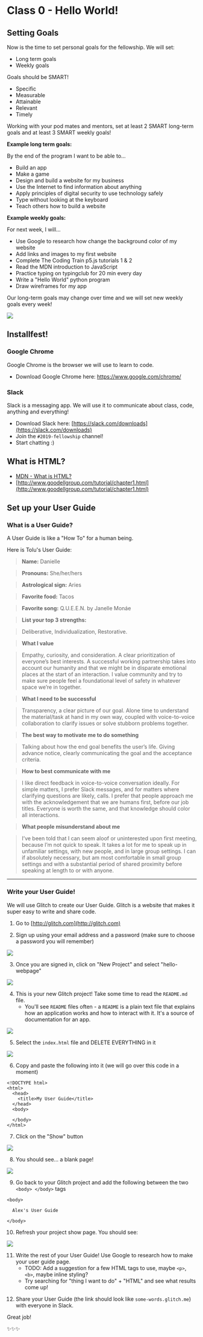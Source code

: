 # Class 0 - Hello World!

## Setting Goals

Now is the time to set personal goals for the fellowship. We will set:

- Long term goals
- Weekly goals

Goals should be SMART!

- Specific
- Measurable
- Attainable
- Relevant
- Timely

Working with your pod mates and mentors, set at least 2 SMART long-term goals and at least 3 SMART weekly goals!

**Example long term goals:**

By the end of the program I want to be able to...

- Build an app
- Make a game
- Design and build a website for my business
- Use the Internet to find information about anything
- Apply principles of digital security to use technology safely
- Type without looking at the keyboard
- Teach others how to build a website

**Example weekly goals:**

For next week, I will...

- Use Google to research how change the background color of my website
- Add links and images to my first website
- Complete The Coding Train p5.js tutorials 1 & 2
- Read the MDN introduction to JavaScript
- Practice typing on typingclub for 20 min every day
- Write a "Hello World" python program
- Draw wireframes for my app

Our long-term goals may change over time and we will set new weekly goals every week!

![](images/pod-goals.jpg)

## Installfest!

### Google Chrome

Google Chrome is the browser we will use to learn to code.

- Download Google Chrome here: [https://www.google.com/chrome/
  ](https://www.google.com/chrome/)

### Slack

Slack is a messaging app. We will use it to communicate about class, code, anything and everything!

- Download Slack here: [https://slack.com/downloads](https://slack.com/downloads)
- Join the `#2019-fellowship` channel!
- Start chatting :)

## What is HTML?

- [MDN - What is HTML?](https://developer.mozilla.org/en-US/docs/Learn/HTML/Introduction_to_HTML/Getting_started)
- [http://www.goodellgroup.com/tutorial/chapter1.html](http://www.goodellgroup.com/tutorial/chapter1.html)

## Set up your User Guide

### What is a User Guide?

A User Guide is like a "How To" for a human being.

Here is Tolu's User Guide:

> **Name:** Danielle

> **Pronouns:** She/her/hers

> **Astrological sign:** Aries

> **Favorite food:** Tacos

> **Favorite song:** Q.U.E.E.N. by Janelle Monáe

> **List your top 3 strengths:**

> Deliberative, Individualization, Restorative.

> **What I value**

> Empathy, curiosity, and consideration. A clear prioritization of everyone’s best interests. A successful working partnership takes into account our humanity and that we might be in disparate emotional places at the start of an interaction. I value community and try to make sure people feel a foundational level of safety in whatever space we’re in together.

> **What I need to be successful**

> Transparency, a clear picture of our goal. Alone time to understand the material/task at hand in my own way, coupled with voice-to-voice collaboration to clarify issues or solve stubborn problems together.

> **The best way to motivate me to do something**

> Talking about how the end goal benefits the user’s life. Giving advance notice, clearly communicating the goal and the acceptance criteria.

> **How to best communicate with me**

> I like direct feedback in voice-to-voice conversation ideally. For simple matters, I prefer Slack messages, and for matters where clarifying questions are likely, calls. I prefer that people approach me with the acknowledgement that we are humans first, before our job titles. Everyone is worth the same, and that knowledge should color all interactions.

> **What people misunderstand about me**

> I’ve been told that I can seem aloof or uninterested upon first meeting, because I’m not quick to speak. It takes a lot for me to speak up in unfamiliar settings, with new people, and in large group settings. I can if absolutely necessary, but am most comfortable in small group settings and with a substantial period of shared proximity before speaking at length to or with anyone.

---

### Write your User Guide!

We will use Glitch to create our User Guide. Glitch is a website that makes it super easy to write and share code.

1. Go to [http://glitch.com](http://glitch.com)

2. Sign up using your email address and a password (make sure to choose a password you will remember)

![](images/glitch1.png)

3. Once you are signed in, click on "New Project" and select "hello-webpage"

![](images/glitch2.png)

4. This is your new Glitch project! Take some time to read the `README.md` file.
   - You'll see `README` files often - a `README` is a plain text file that explains how an application works and how to interact with it. It's a source of documentation for an app.

![](images/glitch3.png)

5. Select the `index.html` file and DELETE EVERYTHING in it

![](images/glitch4.png)

6. Copy and paste the following into it (we will go over this code in a moment)

```
<!DOCTYPE html>
<html>
  <head>
    <title>My User Guide</title>
  </head>
  <body>

  </body>
</html>
```

7. Click on the "Show" button

![](images/glitch5.png)

8. You should see... a blank page!

![](images/glitch6.png)

9. Go back to your Glitch project and add the following between the two `<body> </body>` tags

```
<body>

  Alex's User Guide

</body>
```

10. Refresh your project show page. You should see:

![](images/glitch7.png)

11. Write the rest of your User Guide! Use Google to research how to make your user guide page.
    - TODO: Add a suggestion for a few HTML tags to use, maybe `<p>`, `<b>`, maybe inline styling?
    - Try searching for "thing I want to do" + "HTML" and see what results come up!

12) Share your User Guide (the link should look like `some-words.glitch.me`) with everyone in Slack.

Great job!

✨✨✨

